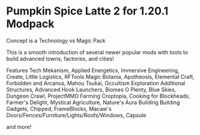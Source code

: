 # Pumpkin Spice Latte 2 for 1.20.1 Modpack
Concept is a Technology vs Magic Pack


This is a smooth introduction of several newer popular mods with tools to build advanced towns, factories, and cities!

Features
Tech
Mekanism, Applied Energetics, Immersive Engineering, Create, Little Logistics, RFTools
Magic 
Botania, Apotheosis, Elemental Craft, Forbidden and Arcanus, Mahou Tsukai, Occultism
Exploration
Additional Structures, Advanced Hook Launchers, Biomes O Plenty, Blue Skies, Dungeon Crawl, ProjectMMO
Farming 
Croptopia, Cooking for Blockheads, Farmer's Delight, Mystical Agriculture, Nature's Aura
Building
Building Gadgets, Chipped, FrameBlocks, Macaw's Doors/Fences/Furniture/Lights/Roofs/Windows, Capsule

and more!
